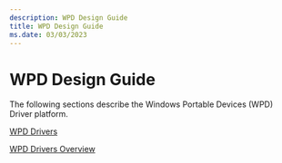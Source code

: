 ```yaml
---
description: WPD Design Guide
title: WPD Design Guide
ms.date: 03/03/2023
---
```


# WPD Design Guide


The following sections describe the Windows Portable Devices (WPD) Driver platform.

[WPD Drivers](wpd-drivers.md)

[WPD Drivers Overview](wpd-drivers-overview.md)

 

 




